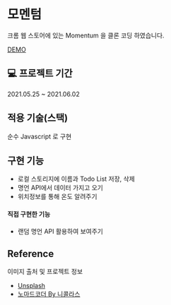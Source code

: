 # 모멘텀

크롬 웹 스토어에 있는 Momentum 을 클론 코딩 하였습니다.

[DEMO]("https://ikyoon0619.github.io/Chrome_app-VanillaJS/")

## 💻 프로젝트 기간

2021.05.25 ~ 2021.06.02

## 적용 기술(스택)

순수 Javascript 로 구현

## 구현 기능

- 로컬 스토리지에 이름과 Todo List 저장, 삭제
- 명언 API에서 데이터 가지고 오기
- 위치정보를 통해 온도 알려주기

#### 직접 구현한 기능

- 랜덤 명언 API 활용하여 보여주기

## Reference

이미지 출처 및 프로젝트 정보

- [Unsplash]("https://unsplash.com/")
- [노마드코더 By 니콜라스]("https://nomadcoders.co/)

